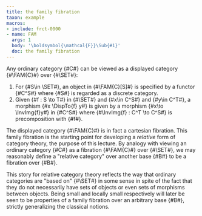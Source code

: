 ```yaml
---
title: the family fibration
taxon: example
macros:
- include: frct-0000
- name: FAM
  args: 1
  body: '\boldsymbol{\mathcal{F}}\Sub{#1}'
  doc: the family fibration
---
```


Any ordinary category {#C#} can be viewed as a displayed category {#\FAM{C}#} over {#\SET#}:

1. For {#S\in \SET#}, an object in {#\FAM{C}[S]#} is specified by a functor {#C^S#}
   where {#S#} is regarded as a discrete category.
2. Given {#f : S \to T#} in {#\SET#} and {#x\in C^S#} and {#y\in C^T#}, a morphism
   {#x \DispTo{f} y#} is given by a morphism {#x\to \InvImg{f}y#} in {#C^S#} where
   {#\InvImg{f} : C^T \to C^S#} is precomposition with {#f#}.

The displayed category {#\FAM{C}#} is in fact a cartesian fibration. This family
fibration is the starting point for developing a *relative* form of category
theory, the purpose of this lecture. By analogy with viewing an ordinary
category {#C#} as a fibration {#\FAM{C}#} over {#\SET#}, we may reasonably define a
"relative category" over another base {#B#} to be a fibration over {#B#}.

This story for relative category theory reflects the way that ordinary
categories are "based on" {#\SET#} in some sense in spite of the fact that they
do not necessarily have sets of objects or even sets of morphisms between
objects. Being small and locally small respectively will later be seen to be
properties of a family fibration over an arbitrary base {#B#}, strictly
generalizing the classical notions.
